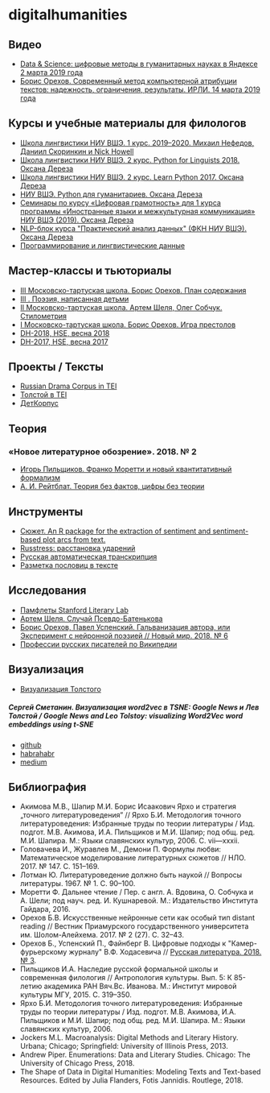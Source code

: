 # digitalhumanities

## Видео
+ [Data & Science: цифровые методы в гуманитарных науках в Яндексе 2 марта 2019 года](https://events.yandex.ru/events/ds/02-mar-2019/)
+ [Борис Орехов. Современный метод компьютерной атрибуции текстов: надежность, ограничения, результаты. ИРЛИ. 14 марта 2019 года](https://www.youtube.com/watch?v=dctOHDggv1M)

## Курсы и учебные материалы для филологов
+ [Школа лингвистики НИУ ВШЭ. 1 курс. 2019–2020. Михаил Нефедов, Даниил Скоринкин и Nick Howell](https://github.com/mannefedov/compling_nlp_hse_course)
+ [Школа лингвистики НИУ ВШЭ. 2 курс. Python for Linguists 2018. Оксана Дереза](https://github.com/ancatmara/learnpython2018)
+ [Школа лингвистики НИУ ВШЭ. 2 курс. Learn Python 2017. Оксана Дереза](https://github.com/ancatmara/learnpython2017)
+ [НИУ ВШЭ. Python для гуманитариев. Оксана Дереза](https://github.com/ancatmara/python-for-dh)
+ [Семинары по курсу «Цифровая грамотность» для 1 курса программы «Иностранные языки и межкультурная коммуникация» НИУ ВШЭ (2019). Оксана Дереза](https://github.com/ancatmara/DL-SFL-2019)
+ [NLP-блок курса "Практический анализ данных" (ФКН НИУ ВШЭ). Оксана Дереза](https://github.com/ancatmara/data-science-nlp)
+ [Программирование и лингвистические данные](https://github.com/pykili/pykili.github.io)

## Мастер-классы и тьюториалы
+ [III Московско-тартуская школа. Борис Орехов. План содержания](https://github.com/nevmenandr/brief-content)
+ [III . Поэзия, написанная детьми](https://github.com/Avvrik/DH-Tutorial-poetry)
+ [II Московско-тартуская школа. Артем Шеля, Олег Собчук. Стилометрия](https://github.com/ancatmara/DH-Voronovo-Stylometry-2017)
+ [I Московско-тартуская школа. Борис Орехов. Игра престолов](https://github.com/nevmenandr/Martin_tutorial)
+ [DH-2018, HSE, весна 2018](https://github.com/digital-humanities-hse/DH-Minor-2018)
+ [DH-2017, HSE, весна 2017](https://github.com/digital-humanities-hse/DH-Minor-2017)

## Проекты / Тексты
+ [Russian Drama Corpus in TEI](https://github.com/dracor-org/rusdracor)
+ [Толстой в TEI](https://github.com/tolstoydigital/TEI)
+ [ДетКорпус](http://detcorpus.ru/)

## Теория
### «Новое литературное обозрение». 2018. № 2
+ [Игорь Пильщиков. Франко Моретти и новый квантитативный формализм](https://magazines.gorky.media/nlo/2018/2/franko-moretti-i-novyj-kvantitativnyj-formalizm.html)
+ [А. И. Рейтблат. Теория без фактов, цифры без теории](https://magazines.gorky.media/nlo/2018/2/teoriya-bez-faktov-czifry-bez-teorii.html)

## Инструменты
+ [Сюжет. An R package for the extraction of sentiment and sentiment-based plot arcs from text.](https://github.com/mjockers/syuzhet)
+ [Russtress: расстановка ударений](https://github.com/MashaPo/russtress)
+ [Русская автоматическая транскрипция](https://github.com/lingvocodes/Russian-Automatic-Transcription)
+ [Разметка пословиц в тексте](https://github.com/lingvocodes/Russian-Paremiological-Markup)

## Исследования
+ [Памфлеты Stanford Literary Lab](https://litlab.stanford.edu/pamphlets/)
+ [Артем Шеля. Случай Псевдо-Батенькова](https://github.com/perechen/pseudo_batenkov_unmasking)
+ [Борис Орехов, Павел Успенский. Гальванизация автора, или Эксперимент с нейронной поэзией // Новый мир. 2018. № 6](http://www.nm1925.ru/Archive/Journal6_2018_6/Content/Publication6_6935/Default.aspx)
+ [Профессии русских писателей по Википедии](https://weltliteratur.net/russian-writers-and-their-professions/)

## Визуализация
+ [Визуализация Толстого](https://colloquy.us:8443/Tolstoy/#home)
##### Сергей Сметанин. Визуализация word2vec в TSNE: Google News и Лев Толстой / Google News and Leo Tolstoy: visualizing Word2Vec word embeddings using t-SNE
+ [github](https://github.com/sismetanin/word2vec-tsne)
+ [habrahabr](https://habr.com/en/company/mailru/blog/449984/)
+ [medium](https://towardsdatascience.com/google-news-and-leo-tolstoy-visualizing-word2vec-word-embeddings-with-t-sne-11558d8bd4d)

## Библиография
+ Акимова М.В., Шапир М.И. Борис Исаакович Ярхо и стратегия „точного литературоведения” // Ярхо Б.И. Методология точного литературоведения: Избранные труды по теории литературы / Изд. подгот. М.В. Акимова, И.А. Пильщиков и М.И. Шапир; под общ. ред. М.И. Шапира. М.: Языки славянских культур, 2006. С. vii—xxxii.
+ Головачева И., Журавлев М., Демони П. Формулы любви: Математическое моделирование литературных сюжетов // НЛО. 2017. № 147. С. 151–169.
+ Лотман Ю. Литературоведение должно быть наукой // Вопросы литературы. 1967. № 1. С. 90–100.
+ Моретти Ф. Дальнее чтение / Пер. с англ. А. Вдовина, О. Собчука и А. Шели; под науч. ред. И. Кушнаревой. М.: Издательство Института Гайдара, 2016.
+ Орехов Б.В. Искусственные нейронные сети как особый тип distant reading // Вестник Приамурского государственного университета им. Шолом-Алейхема. 2017. № 2 (27). С. 32–43.
+ Орехов Б., Успенский П., Файнберг В. Цифровые подходы к "Камер-фурьерскому журналу" В.Ф. Ходасевича // [Русская литература. 2018. № 3](https://www.academia.edu/37684838/%D0%A6%D0%B8%D1%84%D1%80%D0%BE%D0%B2%D1%8B%D0%B5_%D0%BF%D0%BE%D0%B4%D1%85%D0%BE%D0%B4%D1%8B_%D0%BA_%D0%9A%D0%B0%D0%BC%D0%B5%D1%80-%D1%84%D1%83%D1%80%D1%8C%D0%B5%D1%80%D1%81%D0%BA%D0%BE%D0%BC%D1%83_%D0%B6%D1%83%D1%80%D0%BD%D0%B0%D0%BB%D1%83_%D0%92.%D0%A4._%D0%A5%D0%BE%D0%B4%D0%B0%D1%81%D0%B5%D0%B2%D0%B8%D1%87%D0%B0_%D0%A0%D1%83%D1%81%D1%81%D0%BA%D0%B0%D1%8F_%D0%BB%D0%B8%D1%82%D0%B5%D1%80%D0%B0%D1%82%D1%83%D1%80%D0%B0._2018._3).
+ Пильщиков И.А. Наследие русской формальной школы и современная филология // Антропология культуры. Вып. 5: К 85-летию академика РАН Вяч.Вс. Иванова. М.: Институт мировой культуры МГУ, 2015. С. 319–350.
+ Ярхо Б.И. Методология точного литературоведения: Избранные труды по теории литературы / Изд. подгот. М.В. Акимова, И.А. Пильщиков и М.И. Шапир; под общ. ред. М.И. Шапира. М.: Языки славянских культур, 2006.
+ Jockers M.L. Macroanalysis: Digital Methods and Literary History. Urbana; Chicago; Springfield: University of Illinois Press, 2013.
+ Andrew Piper. Enumerations: Data and Literary Studies. Chicago: The University of Chicago Press, 2018.
+ The Shape of Data in Digital Humanities: Modeling Texts and Text-based Resources. Edited by Julia Flanders, Fotis Jannidis. Routlege, 2018.
